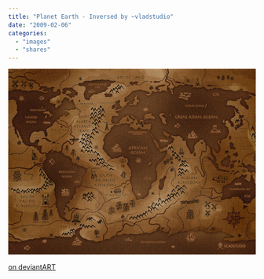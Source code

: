 ```yaml
---
title: "Planet Earth - Inversed by ~vladstudio"
date: "2009-02-06"
categories: 
  - "images"
  - "shares"
---
```


![](images/4wnP83SaFjmrw5ywWmECwMpYo1_640.jpg)

[on deviantART](http://vladstudio.deviantart.com/art/Planet-Earth-Inversed-59633893)
